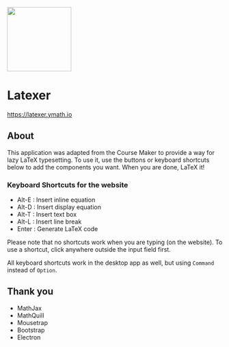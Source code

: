 <img height=150px src="https://ymath.io/favicon.png"/>

# Latexer
https://latexer.ymath.io
## About
This application was adapted from the Course Maker to provide a way for lazy LaTeX typesetting. To use it, use the buttons or keyboard shortcuts below to add the components you want. When you are done, LaTeX it!
### Keyboard Shortcuts for the website
* Alt-E : Insert inline equation
* Alt-D : Insert display equation
* Alt-T : Insert text box
* Alt-L : Insert line break
* Enter : Generate LaTeX code

Please note that no shortcuts work when you are typing (on the website). To use a shortcut, click anywhere outside the input field first.

All keyboard shortcuts work in the desktop app as well, but using `Command` instead of `Option`.
## Thank you
* MathJax
* MathQuill
* Mousetrap
* Bootstrap
* Electron
